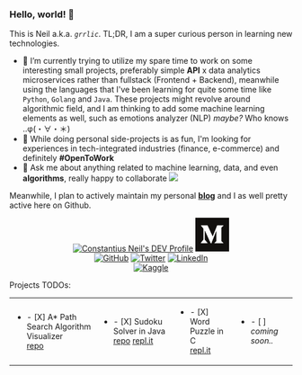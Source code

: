 ### Hello, world! 👋

<!--
**grrlic/grrlic** is a ✨ _special_ ✨ repository because its `README.md` (this file) appears on your GitHub profile.

Here are some ideas to get you started:

- 🔭 I’m currently working on ...
- 🌱 I’m currently learning ...
- 👯 I’m looking to collaborate on ...
- 🤔 I’m looking for help with ...
- 💬 Ask me about ...
- 📫 How to reach me: ...
- 😄 Pronouns: ...
- ⚡ Fun fact: ...
-->

This is Neil a.k.a. _`grrlic`_. TL;DR, I am a super curious person in learning new technologies.

- 🔭 I’m currently trying to utilize my spare time to work on some interesting small projects, preferably simple **API** x data analytics microservices rather than fullstack (Frontend + Backend), meanwhile using the languages that I've been learning for quite some time like `Python`, `Golang` and `Java`. These projects might revolve around algorithmic field, and I am thinking to add some machine learning elements as well, such as emotions analyzer (NLP) _maybe?_ Who knows ..φ(・∀・＊)
- 👯 While doing personal side-projects is as fun, I'm looking for experiences in tech-integrated industries (finance, e-commerce) and definitely **#OpenToWork**
- 💬 Ask me about anything related to machine learning, data, and even **algorithms**, really happy to collaborate ![](https://img.shields.io/twitter/follow/grrlic?label=Twitter&style=social)

Meanwhile, I plan to actively maintain my personal **[blog](https://grrlic.xyz)** and I as well pretty active here on Github.

<p align="center">
	<a href="https://dev.to/grrlic"><img src="https://d2fltix0v2e0sb.cloudfront.net/dev-badge.svg" alt="Constantius Neil's DEV Profile" height="70" width="70" target="_blank"></a>
	<a href="https://medium.com/@grrlic"><img src="https://raw.githubusercontent.com/Medium/medium-logos/master/monogram/Monogram.svg" alt="Constantius Neil's Medium Profile" height="60" width="60" target="_blank"></a>
	<br>
	<a href="https://github.com/grrlic"><img src="https://img.shields.io/github/followers/grrlic.svg?label=GitHub&style=social" alt="GitHub" height="20" width="80" target="_blank"></a>
	<a href="https://twitter.com/grrlic"><img src="https://img.shields.io/twitter/follow/grrlic?label=Twitter&style=social" alt="Twitter" height="20" width="80" target="_blank"></a>
	<a href="https://www.linkedin.com/in/constantiusneil"><img src="https://img.shields.io/badge/LinkedIn--_.svg?style=social&logo=linkedin" alt="LinkedIn" height="20" width="80" target="_blank"></a>
	<br>
	<a href="https://www.kaggle.com/davydev"><img src="https://upload.wikimedia.org/wikipedia/commons/7/7c/Kaggle_logo.png" alt="Kaggle" height="40" width="100" target="_blank"></a>
</p>

Projects TODOs:

<table>
<tbody>
	<tr>
		<td><ul><li>- [X] A* Path Search Algorithm Visualizer</li> <a href="https://github.com/grrlic/astar-pypathfinder" title="Implemented in Python with Pygame">repo</a></td>
		<td><ul><li>- [X] Sudoku Solver in Java</li> <a href="https://github.com/grrlic/sudoku-solver" title="Implemented with Backtracking algorithm">repo</a>&nbsp;<a href="https://repl.it/@grrlic/sudoku-solver#README.md" title="Play around at repl.it">repl.it</a></td>
		<td><ul><li>- [X] Word Puzzle in C</li> <a href="https://repl.it/@grrlic/WordPuzzleGame#README.md" title="Try on Repl.it playground">repl.it</a></td>
		<td><ul><li>- [ ] <i>coming soon..</i></li></td>
	</tr>
</tbody>
</table>
